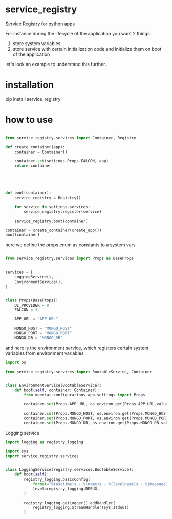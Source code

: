 # service_registry
Service Registry for python apps

For instance during the lifecycle of the application you want 2 things:
1. store system variables
2. store service with certain initialization code and initialize them on boot of the application

let's look an example to understand this further..

# installation
pip install service_registry

# how to use
```python

from service_registry.services import Container, Registry

def create_container(app):
    container = Container()

    container.set(settings.Props.FALCON, app)
    return container





def boot(container):
    service_registry = Registry()

    for service in settings.services:
        service_registry.register(service)

    service_registry.boot(container)

container = create_container(create_app())
boot(container)


```

here we define the props enum as constants to a system vars
```python

from service_registry.services import Props as BaseProps


services = [
    LoggingService(),
    EnvironmentService(),
]


class Props(BaseProps):
    DI_PROVIDER = 0
    FALCON = 1

    APP_URL = "APP_URL"

    MONGO_HOST = "MONGO_HOST"
    MONGO_PORT = "MONGO_PORT"
    MONGO_DB = "MONGO_DB"
```

and here is the environment service, which registers certain system variables from environment variables
```python
import os

from service_registry.services import BootableService, Container


class EnvironmentService(BootableService):
    def boot(self, container: Container):
        from meerkat.configurations.app.settings import Props

        container.set(Props.APP_URL, os.environ.get(Props.APP_URL.value))

        container.set(Props.MONGO_HOST, os.environ.get(Props.MONGO_HOST.value))
        container.set(Props.MONGO_PORT, os.environ.get(Props.MONGO_PORT.value))
        container.set(Props.MONGO_DB, os.environ.get(Props.MONGO_DB.value))

```

Logging service
```python
import logging as registry_logging

import sys
import service_registry.services


class LoggingService(registry.services.BootableService):
    def boot(self):
        registry_logging.basicConfig(
            format="%(asctime)s - %(name)s - %(levelname)s - %(message)s",
            level=registry_logging.DEBUG,
        )

        registry_logging.getLogger().addHandler(
            registry_logging.StreamHandler(sys.stdout)
        )

```